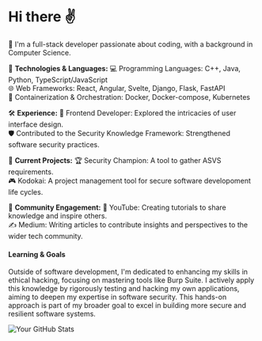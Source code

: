# Hi there ✌️

👋 I'm a full-stack developer passionate about coding, with a background in Computer Science.

🔧 **Technologies & Languages:**
💻 Programming Languages: C++, Java, Python, TypeScript/JavaScript <br/>
🌐 Web Frameworks: React, Angular, Svelte, Django, Flask, FastAPI <br/>
🐳 Containerization & Orchestration: Docker, Docker-compose, Kubernetes <br/>

🛠️ **Experience:**
🎨 Frontend Developer: Explored the intricacies of user interface design. <br/>
🛡️ Contributed to the Security Knowledge Framework: Strengthened software security practices. <br/>

🚀 **Current Projects:**
🏆 Security Champion: A tool to gather ASVS requirements. <br/>
🎮 Kodokai: A project management tool for secure software developoment life cycles. <br/>

📢 **Community Engagement:**
🎥 YouTube: Creating tutorials to share knowledge and inspire others. <br/>
✍️ Medium: Writing articles to contribute insights and perspectives to the wider tech community. <br/>

#### Learning & Goals

Outside of software development, I'm dedicated to enhancing my skills in ethical hacking, focusing on mastering tools like Burp Suite. I actively apply this knowledge by rigorously testing and hacking my own applications, aiming to deepen my expertise in software security. This hands-on approach is part of my broader goal to excel in building more secure and resilient software systems.

![Your GitHub Stats](https://github-readme-stats.vercel.app/api?username=tuffgniuz&show_icons=true&theme=nord)
